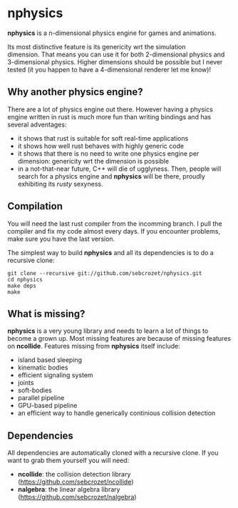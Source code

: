 nphysics
========
**nphysics** is a n-dimensional physics engine for games and animations.

Its most distinctive feature is its genericity wrt the simulation
dimension. That means you can use it for both 2-dimensional physics and
3-dimensional physics. Higher dimensions should be possible but I never tested
(it you happen to have a 4-dimensional renderer let me know)!

## Why another physics engine?
There are a lot of physics engine out there.
However having a physics engine written in rust is much more fun than writing
bindings and has several adventages:
- it shows that rust is suitable for soft real-time applications
- it shows how well rust behaves with highly generic code
- it shows that there is no need to write one physics engine per dimension:
  genericity wrt the dimension is possible
- in a not-that-near future, C++ will die of ugglyness. Then, people will
  search for a physics engine and **nphysics** will be there, proudly
  exhibiting its _rusty_ sexyness.

## Compilation
You will need the last rust compiler from the incomming branch.
I pull the compiler and fix my code almost every days. If you encounter
problems, make sure you have the last version.

The simplest way to build **nphysics** and all its dependencies is to do a
recursive clone:


    git clone --recursive git://github.com/sebcrozet/nphysics.git
    cd nphysics
    make deps
    make

## What is missing?
**nphysics** is a very young library and needs to learn a lot of things to
become a grown up.  Most missing features are because of missing features on
**ncollide**. Features missing from **nphysics** itself include:

- island based sleeping
- kinematic bodies
- efficient signaling system
- joints
- soft-bodies
- parallel pipeline
- GPU-based pipeline
- an efficient way to handle generically continious collision detection

## Dependencies
All dependencies are automatically cloned with a recursive clone.
If you want to grab them yourself you will need:

* **ncollide**: the collision detection library (https://github.com/sebcrozet/ncollide)
* **nalgebra**: the linear algebra library (https://github.com/sebcrozet/nalgebra)
